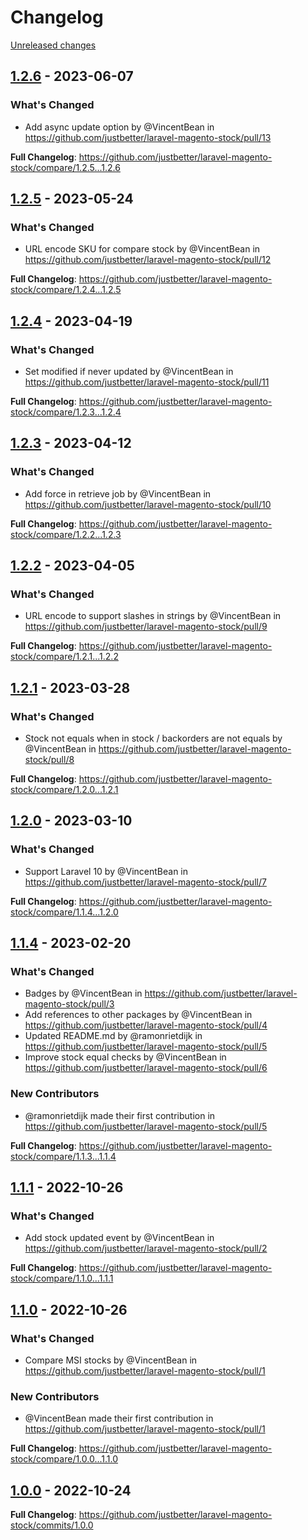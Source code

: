 # Changelog 

[Unreleased changes](https://github.com/justbetter/laravel-magento-stock/compare/1.2.6...main)
## [1.2.6](https://github.com/justbetter/laravel-magento-stock/releases/tag/1.2.6) - 2023-06-07

### What's Changed
* Add async update option by @VincentBean in https://github.com/justbetter/laravel-magento-stock/pull/13


**Full Changelog**: https://github.com/justbetter/laravel-magento-stock/compare/1.2.5...1.2.6

## [1.2.5](https://github.com/justbetter/laravel-magento-stock/releases/tag/1.2.5) - 2023-05-24

### What's Changed
* URL encode SKU for compare stock by @VincentBean in https://github.com/justbetter/laravel-magento-stock/pull/12


**Full Changelog**: https://github.com/justbetter/laravel-magento-stock/compare/1.2.4...1.2.5

## [1.2.4](https://github.com/justbetter/laravel-magento-stock/releases/tag/1.2.4) - 2023-04-19

### What's Changed
* Set modified if never updated by @VincentBean in https://github.com/justbetter/laravel-magento-stock/pull/11


**Full Changelog**: https://github.com/justbetter/laravel-magento-stock/compare/1.2.3...1.2.4

## [1.2.3](https://github.com/justbetter/laravel-magento-stock/releases/tag/1.2.3) - 2023-04-12

### What's Changed
* Add force in retrieve job by @VincentBean in https://github.com/justbetter/laravel-magento-stock/pull/10


**Full Changelog**: https://github.com/justbetter/laravel-magento-stock/compare/1.2.2...1.2.3

## [1.2.2](https://github.com/justbetter/laravel-magento-stock/releases/tag/1.2.2) - 2023-04-05

### What's Changed
* URL encode to support slashes in strings by @VincentBean in https://github.com/justbetter/laravel-magento-stock/pull/9


**Full Changelog**: https://github.com/justbetter/laravel-magento-stock/compare/1.2.1...1.2.2

## [1.2.1](https://github.com/justbetter/laravel-magento-stock/releases/tag/1.2.1) - 2023-03-28

### What's Changed
* Stock not equals when in stock / backorders are not equals by @VincentBean in https://github.com/justbetter/laravel-magento-stock/pull/8


**Full Changelog**: https://github.com/justbetter/laravel-magento-stock/compare/1.2.0...1.2.1

## [1.2.0](https://github.com/justbetter/laravel-magento-stock/releases/tag/1.2.0) - 2023-03-10

### What's Changed
* Support Laravel 10 by @VincentBean in https://github.com/justbetter/laravel-magento-stock/pull/7


**Full Changelog**: https://github.com/justbetter/laravel-magento-stock/compare/1.1.4...1.2.0

## [1.1.4](https://github.com/justbetter/laravel-magento-stock/releases/tag/1.1.4) - 2023-02-20

### What's Changed
* Badges by @VincentBean in https://github.com/justbetter/laravel-magento-stock/pull/3
* Add references to other packages by @VincentBean in https://github.com/justbetter/laravel-magento-stock/pull/4
* Updated README.md by @ramonrietdijk in https://github.com/justbetter/laravel-magento-stock/pull/5
* Improve stock equal checks by @VincentBean in https://github.com/justbetter/laravel-magento-stock/pull/6

### New Contributors
* @ramonrietdijk made their first contribution in https://github.com/justbetter/laravel-magento-stock/pull/5

**Full Changelog**: https://github.com/justbetter/laravel-magento-stock/compare/1.1.3...1.1.4

## [1.1.1](https://github.com/justbetter/laravel-magento-stock/releases/tag/1.1.1) - 2022-10-26

### What's Changed
* Add stock updated event by @VincentBean in https://github.com/justbetter/laravel-magento-stock/pull/2


**Full Changelog**: https://github.com/justbetter/laravel-magento-stock/compare/1.1.0...1.1.1

## [1.1.0](https://github.com/justbetter/laravel-magento-stock/releases/tag/1.1.0) - 2022-10-26

### What's Changed
* Compare MSI stocks by @VincentBean in https://github.com/justbetter/laravel-magento-stock/pull/1

### New Contributors
* @VincentBean made their first contribution in https://github.com/justbetter/laravel-magento-stock/pull/1

**Full Changelog**: https://github.com/justbetter/laravel-magento-stock/compare/1.0.0...1.1.0

## [1.0.0](https://github.com/justbetter/laravel-magento-stock/releases/tag/1.0.0) - 2022-10-24

**Full Changelog**: https://github.com/justbetter/laravel-magento-stock/commits/1.0.0

